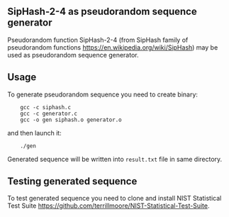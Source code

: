 ## SipHash-2-4 as pseudorandom sequence generator
Pseudorandom function SipHash-2-4 (from SipHash family of pseudorandom functions https://en.wikipedia.org/wiki/SipHash)
may be used as pseudorandom sequence generator. 

## Usage
To generate pseudorandom sequence you need to create binary:
``` shell
    gcc -c siphash.c
    gcc -c generator.c
    gcc -o gen siphash.o generator.o
```
and then launch it:
``` shell
    ./gen
```
Generated sequence will be written into `result.txt` file in same directory.
## Testing generated sequence
To test generated sequence you need to clone and install NIST Statistical Test Suite https://github.com/terrillmoore/NIST-Statistical-Test-Suite.